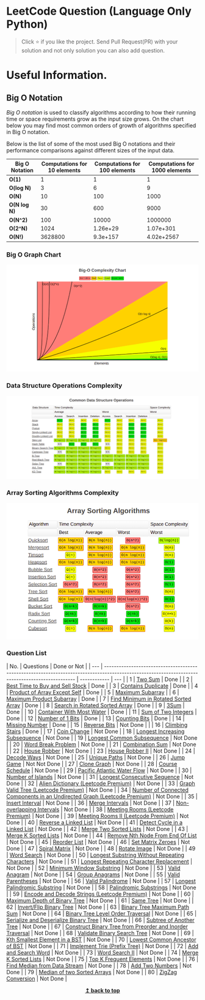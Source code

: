 # LeetCode Question (Language Only Python)

> Click :star: if you like the project. Send Pull Request(PR) with your solution and not only solution you can also add question.

# Useful Information.

## Big O Notation

_Big O notation_ is used to classify algorithms according to how their running time or space requirements grow as the input size grows.
On the chart below you may find most common orders of growth of algorithms specified in Big O notation.

Below is the list of some of the most used Big O notations and their performance comparisons against different sizes of the input data.

| Big O Notation | Computations for 10 elements | Computations for 100 elements | Computations for 1000 elements |
| -------------- | ---------------------------- | ----------------------------- | ------------------------------ |
| **O(1)**       | 1                            | 1                             | 1                              |
| **O(log N)**   | 3                            | 6                             | 9                              |
| **O(N)**       | 10                           | 100                           | 1000                           |
| **O(N log N)** | 30                           | 600                           | 9000                           |
| **O(N^2)**     | 100                          | 10000                         | 1000000                        |
| **O(2^N)**     | 1024                         | 1.26e+29                      | 1.07e+301                      |
| **O(N!)**      | 3628800                      | 9.3e+157                      | 4.02e+2567                     |

### Big O Graph Chart

![Screenshots](./assets/graph.png)

### Data Structure Operations Complexity

![Screenshots](./assets/commonDataStructure.png)

### Array Sorting Algorithms Complexity

![Screenshots](./assets/sorting.png)

### Question List

| No. | Questions                                                                                                                                        | Done or Not  |
| --- | ------------------------------------------------------------------------------------------------------------------------------------------------ | ------------ | --- |
| 1   | [Two Sum](https://github.com/rahulpandey70/LeetCode-Questions/blob/master/Array/TwoSum.py)                                                       | Done         |
| 2   | [Best Time to Buy and Sell Stock](https://github.com/rahulpandey70/LeetCode-Questions/blob/master/Array/StockBuySell.py)                         | Done         |
| 3   | [Contains Duplicate](https://github.com/rahulpandey70/LeetCode-Questions/blob/master/Array/ContainsDuplicate.py)                                 | Done         |
| 4   | [Product of Array Except Self](https://github.com/rahulpandey70/LeetCode-Questions/blob/master/Array/Productofarrayexceptself.py)                | Done         |
| 5   | [Maximum Subarray](https://github.com/rahulpandey70/LeetCode-Questions/blob/master/Array/MaximumSubarray.py)                                     |
| 6   | [Maximum Product Subarray](https://github.com/rahulpandey70/LeetCode-Questions/blob/master/Array/MaximumProductSubarray.py)                      | Done         |
| 7   | [Find Minimum in Rotated Sorted Array](https://github.com/rahulpandey70/LeetCode-Questions/blob/master/Array/FindMinimuminRotatedSortedArray.py) | Done         |
| 8   | [Search in Rotated Sorted Array](https://github.com/rahulpandey70/LeetCode-Questions/blob/master/Array/SearchinRotatedSortedArray.py)            | Done         |
| 9   | [3Sum](https://github.com/rahulpandey70/LeetCode-Questions/blob/master/Array/3Sum.py)                                                            | Done         |
| 10  | [Container With Most Water](https://github.com/rahulpandey70/LeetCode-Questions/blob/master/Array/ContainerWithMostWater.py)                     | Done         |
| 11  | [Sum of Two Integers](https://github.com/rahulpandey70/LeetCode-Questions/blob/master/Solution's/SumoftwoIntegers.py)                            | Done         |
| 12  | [Number of 1 Bits](https://github.com/rahulpandey70/LeetCode-Questions/blob/master/Solution's/Numberof1Bits.py)                                  | Done         |
| 13  | [Counting Bits](https://github.com/rahulpandey70/LeetCode-Questions/blob/master/Solution's/CountingBits.py)                                      | Done         |
| 14  | [Missing Number](https://github.com/rahulpandey70/LeetCode-Questions/blob/master/Solution's/MissingNumber.py)                                    | Done         |
| 15  | [Reverse Bits]()                                                                                                                                 | Not Done     |     |
| 16  | [Climbing Stairs](https://github.com/rahulpandey70/LeetCode-Questions/blob/master/Solution's/ClimbingStairs.py)                                  | Done         |
| 17  | [Coin Change]()                                                                                                                                  | Not Done     |
| 18  | [Longest Increasing Subsequence]()                                                                                                               | Not Done     |
| 19  | [Longest Common Subsequence]()                                                                                                                   | Not Done     |
| 20  | [Word Break Problem]()                                                                                                                           | Not Done     |
| 21  | [Combination Sum]()                                                                                                                              | Not Done     |
| 22  | [House Robber]()                                                                                                                                 | Not Done     |
| 23  | [House Robber II]()                                                                                                                              | Not Done     |
| 24  | [Decode Ways]()                                                                                                                                  | Not Done     |
| 25  | [Unique Paths]()                                                                                                                                 | Not Done     |
| 26  | [Jump Game]()                                                                                                                                    | Not Not Done |
| 27  | [Clone Graph]()                                                                                                                                  | Not Done     |
| 28  | [Course Schedule]()                                                                                                                              | Not Done     |
| 29  | [Pacific Atlantic Water Flow]()                                                                                                                  | Not Done     |
| 30  | [Number of Islands]()                                                                                                                            | Not Done     |
| 31  | [Longest Consecutive Sequence]()                                                                                                                 | Not Done     |
| 32  | [Alien Dictionary (Leetcode Premium)]()                                                                                                          | Not Done     |
| 33  | [Graph Valid Tree (Leetcode Premium)]()                                                                                                          | Not Done     |
| 34  | [Number of Connected Components in an Undirected Graph (Leetcode Premium)]()                                                                     | Not Done     |
| 35  | [Insert Interval]()                                                                                                                              | Not Done     |
| 36  | [Merge Intervals]()                                                                                                                              | Not Done     |
| 37  | [Non-overlapping Intervals]()                                                                                                                    | Not Done     |
| 38  | [Meeting Rooms (Leetcode Premium)]()                                                                                                             | Not Done     |
| 39  | [Meeting Rooms II (Leetcode Premium)]()                                                                                                          | Not Done     |
| 40  | [Reverse a Linked List]()                                                                                                                        | Not Done     |
| 41  | [Detect Cycle in a Linked List]()                                                                                                                | Not Done     |
| 42  | [Merge Two Sorted Lists]()                                                                                                                       | Not Done     |
| 43  | [Merge K Sorted Lists]()                                                                                                                         | Not Done     |
| 44  | [Remove Nth Node From End Of List]()                                                                                                             | Not Done     |
| 45  | [Reorder List]()                                                                                                                                 | Not Done     |
| 46  | [Set Matrix Zeroes]()                                                                                                                            | Not Done     |
| 47  | [Spiral Matrix]()                                                                                                                                | Not Done     |
| 48  | [Rotate Image]()                                                                                                                                 | Not Done     |
| 49  | [Word Search]()                                                                                                                                  | Not Done     |
| 50  | [Longest Substring Without Repeating Characters]()                                                                                               | Not Done     |
| 51  | [Longest Repeating Character Replacement]()                                                                                                      | Not Done     |
| 52  | [Minimum Window Substring]()                                                                                                                     | Not Done     |
| 53  | [Valid Anagram]()                                                                                                                                | Not Done     |
| 54  | [Group Anagrams]()                                                                                                                               | Not Done     |
| 55  | [Valid Parentheses]()                                                                                                                            | Not Done     |
| 56  | [Valid Palindrome]()                                                                                                                             | Not Done     |
| 57  | [Longest Palindromic Substring]()                                                                                                                | Not Done     |
| 58  | [Palindromic Substrings]()                                                                                                                       | Not Done     |
| 59  | [Encode and Decode Strings (Leetcode Premium)]()                                                                                                 | Not Done     |
| 60  | [Maximum Depth of Binary Tree]()                                                                                                                 | Not Done     |
| 61  | [Same Tree]()                                                                                                                                    | Not Done     |
| 62  | [Invert/Flip Binary Tree]()                                                                                                                      | Not Done     |
| 63  | [Binary Tree Maximum Path Sum]()                                                                                                                 | Not Done     |
| 64  | [Binary Tree Level Order Traversal]()                                                                                                            | Not Done     |
| 65  | [Serialize and Deserialize Binary Tree]()                                                                                                        | Not Done     |
| 66  | [Subtree of Another Tree]()                                                                                                                      | Not Done     |
| 67  | [Construct Binary Tree from Preorder and Inorder Traversal]()                                                                                    | Not Done     |
| 68  | [Validate Binary Search Tree]()                                                                                                                  | Not Done     |
| 69  | [Kth Smallest Element in a BST]()                                                                                                                | Not Done     |
| 70  | [Lowest Common Ancestor of BST]()                                                                                                                | Not Done     |
| 71  | [Implement Trie (Prefix Tree)]()                                                                                                                 | Not Done     |
| 72  | [Add and Search Word]()                                                                                                                          | Not Done     |
| 73  | [Word Search II]()                                                                                                                               | Not Done     |
| 74  | [Merge K Sorted Lists]()                                                                                                                         | Not Done     |
| 75  | [Top K Frequent Elements]()                                                                                                                      | Not Done     |
| 76  | [Find Median from Data Stream]()                                                                                                                 | Not Done     |
| 78  | [Add Two Numbers]()                                                                                                                              | Not Done     |
| 79  | [Median of two Sorted Arrays]()                                                                                                                  | Not Done     |
| 80  | [ZigZag Conversion]()                                                                                                                            | Not Done     |

<div align="center">
    <b><a href="#">↥ back to top</a></b>
</div>
